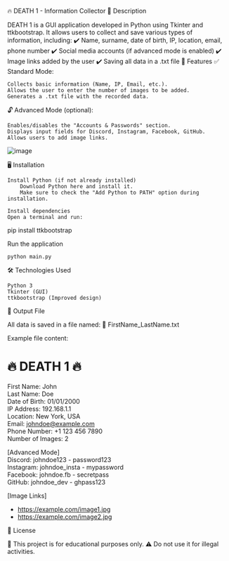 
🔥 DEATH 1 - Information Collector
📌 Description

DEATH 1 is a GUI application developed in Python using Tkinter and ttkbootstrap. It allows users to collect and save various types of information, including:
✔️ Name, surname, date of birth, IP, location, email, phone number
✔️ Social media accounts (if advanced mode is enabled)
✔️ Image links added by the user
✔️ Saving all data in a .txt file
🚀 Features
✅ Standard Mode:

    Collects basic information (Name, IP, Email, etc.).
    Allows the user to enter the number of images to be added.
    Generates a .txt file with the recorded data.

🔓 Advanced Mode (optional):

    Enables/disables the "Accounts & Passwords" section.
    Displays input fields for Discord, Instagram, Facebook, GitHub.
    Allows users to add image links.

   ![image](https://github.com/user-attachments/assets/a417cd8b-48ce-403e-866d-c19bace361a7)



🖥 Installation

    Install Python (if not already installed)
        Download Python here and install it.
        Make sure to check the "Add Python to PATH" option during installation.

    Install dependencies
    Open a terminal and run:

pip install ttkbootstrap

Run the application

    python main.py

🛠 Technologies Used

    Python 3
    Tkinter (GUI)
    ttkbootstrap (Improved design)

📂 Output File

All data is saved in a file named:
📄 FirstName_LastName.txt

Example file content:

🔥 DEATH 1 🔥
========================================
First Name: John  
Last Name: Doe  
Date of Birth: 01/01/2000  
IP Address: 192.168.1.1  
Location: New York, USA  
Email: johndoe@example.com  
Phone Number: +1 123 456 7890  
Number of Images: 2  

[Advanced Mode]  
Discord: johndoe123 - password123  
Instagram: johndoe_insta - mypassword  
Facebook: johndoe.fb - secretpass  
GitHub: johndoe_dev - ghpass123  

[Image Links]  
- https://example.com/image1.jpg  
- https://example.com/image2.jpg  

📜 License

🛑 This project is for educational purposes only.
⚠️ Do not use it for illegal activities.

